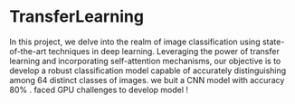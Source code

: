 # TransferLearning

In this project, we delve into the realm of image classification using state-of-the-art techniques in deep learning. Leveraging the power of transfer learning and incorporating self-attention mechanisms, our objective is to develop a robust classification model capable of accurately distinguishing among 64 distinct classes of images. we buit a CNN model with accuracy 80% . faced GPU challenges to develop model !
